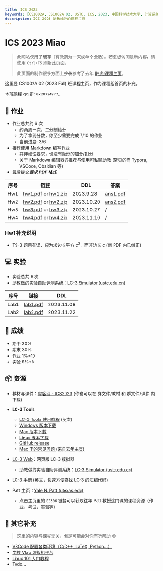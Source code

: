```yaml
---
title: ICS 2023
keywords: [CS1002A, CS1002A.02, USTC, ICS, 2023, 中国科学技术大学, 计算系统概论]
description: ICS 2023 助教维护的课程主页
---
```


# ICS 2023 Miao

> 此网站使用了**缓存**（有效期为一天或单个会话）。若您想访问最新内容，请使用 `Ctrl+F5` 刷新此页面。
>
> 此页面的制作很多方面上~~抄袭~~参考了去年 [lly 的课程主页](https://ics.liuly.moe/)。

这里是 CS1002A.02 (2023 Fall) 班课程主页，作为课程组首页的补充。

本班课程 qq 群: `0x28724877`。

## 📖 作业

- 作业总共约 6 次
    - 约两周一次，二分制给分
    - 为了拿到分数，你至少需要完成 7/10 的作业
    - 当前进度: 3/6
- 推荐使用 Markdown 编写作业
    - 并非硬性要求，也没有隐形的加分/扣分
    - 关于 Markdown 编辑器的推荐与使用可私聊助教 (常见的有 Typora, VSCode, Obsidian 等)
- 最后提交***要求 PDF 格式***

| 序号 | 链接                                                         | DDL        | 答案                             |
| ---- | ------------------------------------------------------------ | ---------- | -------------------------------- |
| Hw1  | [hw1.pdf](@attachment/hw1.pdf) or [hw1.zip](@attachment/hw1.zip) | 2023.9.28  | [ans1.pdf](@attachment/ans1.pdf) |
| Hw2  | [hw2.pdf](@attachment/hw2.pdf) or [hw2.zip](@attachment/hw2.zip) | 2023.10.20 | [ans2.pdf](@attachment/ans2.pdf) |
| Hw3  | [hw3.pdf](@attachment/hw3.pdf) or [hw3.zip](@attachment/hw3.zip) | 2023.10.27 | /                                |
| Hw4  | [hw4.pdf](@attachment/hw4.pdf) or [hw4.zip](@attachment/hw4.zip) | 2023.11.10 | /                                |

### Hw1 补充说明

- T9-3 题目有误，应为求边长平方 $c^2$，而非边长 $c$ (新 PDF 内已纠正)

## 💻 实验

- 实验总共 6 次
- 助教做的实验自助评测系统：[LC-3 Simulator (ustc.edu.cn)](http://home.ustc.edu.cn/~sprout/lc3web/)

| 序号 | 链接                             | DDL       |
| ---- | -------------------------------- | --------- |
| Lab1 | [lab1.pdf](@attachment/lab1.pdf) | 2023.11.08 |
| Lab2 | [lab2.pdf](@attachment/lab2.pdf) | 2023.11.22 |

## 💯 成绩

- 期中 20%
- 期末 30%
- 作业 1%*10
- 实验 5%*8

## 📦 资源

- 教材与课件：[睿客网 - ICS2023](https://rec.ustc.edu.cn/share/57e3e4c0-4fb8-11ee-9f43-61828edc81c6) (你也可以在 群文件/教材 和 群文件/课件 内下载)

- **LC-3 Tools**
    - [LC-3 Tools 使用教程](http://acsa.ustc.edu.cn/ics/download/lc3/GuideToUsingLC3Tools.pdf) (英文)
    - [Windows 版本下载](http://acsa.ustc.edu.cn/ics/download/lc3/LC3Tools-2.0.2.exe)
    - [Mac 版本下载](http://acsa.ustc.edu.cn/ics/download/lc3/LC3Tools-2.0.2.dmg)
    - [Linux 版本下载](http://acsa.ustc.edu.cn/ics/download/lc3/lc3tools-2.0.2.tar.gz)
    - [GitHub release](https://github.com/chiragsakhuja/lc3tools/releases)
    - [Mac 下的常见问题 (来自去年主页)](https://ics.liuly.moe/faq/lc3tools.html)
- [LC-3 Web](https://wchargin.com/lc3web/)：网页版 LC-3 模拟器
    - 助教做的实验自助评测系统：[LC-3 Simulator (ustc.edu.cn)](http://home.ustc.edu.cn/~sprout/lc3web/)
- [LC-3 手册](http://acsa.ustc.edu.cn/ics/download/lc3/lc3-handbook.pdf) (英文，快速方便查找 LC-3 的汇编代码)
- Patt 主页：[Yale N. Patt (utexas.edu)](https://users.ece.utexas.edu/~patt/)
    - 点击主页里的 `EE306` 链接可以获取往年 Patt 教授这门课的课程资源（作业，考试，实验等）

## 📜 其它补充

> 这里的内容与课程无关，但是可能会对你有所帮助 😉

- [VSCode 配置各类环境（C/C++, LaTeX, Python...）](https://vscode.iw17.cc/tutorials)
- [学校 Vlab 虚拟机平台](https://vlab.ustc.edu.cn/)
- [Linux 101 入门教程](https://101.ustclug.org/)
- Todo...
